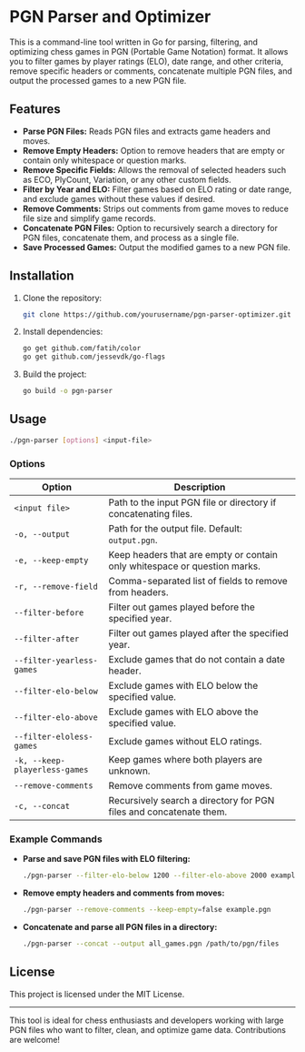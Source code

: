 # PGN Parser and Optimizer

This is a command-line tool written in Go for parsing, filtering, and optimizing chess games in PGN (Portable Game Notation) format. It allows you to filter games by player ratings (ELO), date range, and other criteria, remove specific headers or comments, concatenate multiple PGN files, and output the processed games to a new PGN file.

## Features

- **Parse PGN Files:** Reads PGN files and extracts game headers and moves.
- **Remove Empty Headers:** Option to remove headers that are empty or contain only whitespace or question marks.
- **Remove Specific Fields:** Allows the removal of selected headers such as ECO, PlyCount, Variation, or any other custom fields.
- **Filter by Year and ELO:** Filter games based on ELO rating or date range, and exclude games without these values if desired.
- **Remove Comments:** Strips out comments from game moves to reduce file size and simplify game records.
- **Concatenate PGN Files:** Option to recursively search a directory for PGN files, concatenate them, and process as a single file.
- **Save Processed Games:** Output the modified games to a new PGN file.

## Installation

1. Clone the repository:
   ```bash
   git clone https://github.com/yourusername/pgn-parser-optimizer.git
   ```
2. Install dependencies:
   ```bash
   go get github.com/fatih/color
   go get github.com/jessevdk/go-flags
   ```
3. Build the project:
   ```bash
   go build -o pgn-parser
   ```

## Usage

```bash
./pgn-parser [options] <input-file>
```

### Options

| Option                    | Description                                                                                          |
|---------------------------|------------------------------------------------------------------------------------------------------|
| `<input file>`            | Path to the input PGN file or directory if concatenating files.                                      |
| `-o, --output`            | Path for the output file. Default: `output.pgn`.                                                     |
| `-e, --keep-empty`        | Keep headers that are empty or contain only whitespace or question marks.                            |
| `-r, --remove-field`      | Comma-separated list of fields to remove from headers.                                               |
| `--filter-before`         | Filter out games played before the specified year.                                                   |
| `--filter-after`          | Filter out games played after the specified year.                                                    |
| `--filter-yearless-games` | Exclude games that do not contain a date header.                                                     |
| `--filter-elo-below`      | Exclude games with ELO below the specified value.                                                    |
| `--filter-elo-above`      | Exclude games with ELO above the specified value.                                                    |
| `--filter-eloless-games`  | Exclude games without ELO ratings.                                                                   |
| `-k, --keep-playerless-games` | Keep games where both players are unknown.                                                     |
| `--remove-comments`       | Remove comments from game moves.                                                                     |
| `-c, --concat`            | Recursively search a directory for PGN files and concatenate them.                                   |

### Example Commands

- **Parse and save PGN files with ELO filtering:**
  ```bash
  ./pgn-parser --filter-elo-below 1200 --filter-elo-above 2000 example.pgn
  ```
- **Remove empty headers and comments from moves:**
  ```bash
  ./pgn-parser --remove-comments --keep-empty=false example.pgn
  ```
- **Concatenate and parse all PGN files in a directory:**
  ```bash
  ./pgn-parser --concat --output all_games.pgn /path/to/pgn/files
  ```

## License

This project is licensed under the MIT License.

---

This tool is ideal for chess enthusiasts and developers working with large PGN files who want to filter, clean, and optimize game data. Contributions are welcome!
